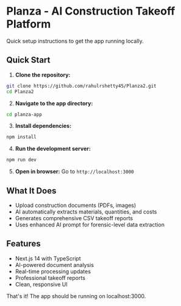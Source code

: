 # Planza - AI Construction Takeoff Platform

Quick setup instructions to get the app running locally.

## Quick Start

1. **Clone the repository:**
```bash
git clone https://github.com/rahulrshetty45/Planza2.git
cd Planza2
```

2. **Navigate to the app directory:**
```bash
cd planza-app
```

3. **Install dependencies:**
```bash
npm install
```

4. **Run the development server:**
```bash
npm run dev
```

5. **Open in browser:**
Go to `http://localhost:3000`

## What It Does

- Upload construction documents (PDFs, images)
- AI automatically extracts materials, quantities, and costs
- Generates comprehensive CSV takeoff reports
- Uses enhanced AI prompt for forensic-level data extraction

## Features

- Next.js 14 with TypeScript
- AI-powered document analysis 
- Real-time processing updates
- Professional takeoff reports
- Clean, responsive UI

That's it! The app should be running on localhost:3000. 